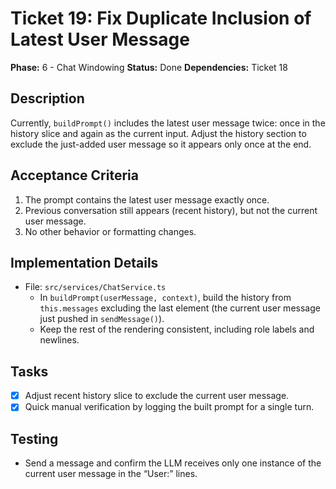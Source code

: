 # Ticket 19: Fix Duplicate Inclusion of Latest User Message

**Phase:** 6 - Chat Windowing
**Status:** Done
**Dependencies:** Ticket 18

## Description
Currently, `buildPrompt()` includes the latest user message twice: once in the history slice and again as the current input. Adjust the history section to exclude the just-added user message so it appears only once at the end.

## Acceptance Criteria
1. The prompt contains the latest user message exactly once.
2. Previous conversation still appears (recent history), but not the current user message.
3. No other behavior or formatting changes.

## Implementation Details
- File: `src/services/ChatService.ts`
  - In `buildPrompt(userMessage, context)`, build the history from `this.messages` excluding the last element (the current user message just pushed in `sendMessage()`).
  - Keep the rest of the rendering consistent, including role labels and newlines.

## Tasks
- [x] Adjust recent history slice to exclude the current user message.
- [x] Quick manual verification by logging the built prompt for a single turn.

## Testing
- Send a message and confirm the LLM receives only one instance of the current user message in the “User:” lines.

